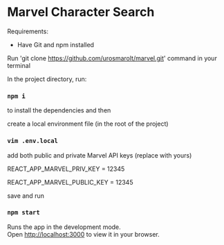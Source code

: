 # Marvel Character Search

Requirements:

- Have Git and npm installed

Run 'git clone https://github.com/urosmarolt/marvel.git' command in your terminal

In the project directory, run:

### `npm i`

to install the dependencies and then

create a local environment file (in the root of the project)

### `vim .env.local`

add both public and private Marvel API keys (replace with yours)

REACT_APP_MARVEL_PRIV_KEY = 12345

REACT_APP_MARVEL_PUBLIC_KEY = 12345

save and run 

### `npm start`

Runs the app in the development mode.\
Open [http://localhost:3000](http://localhost:3000) to view it in your browser.
